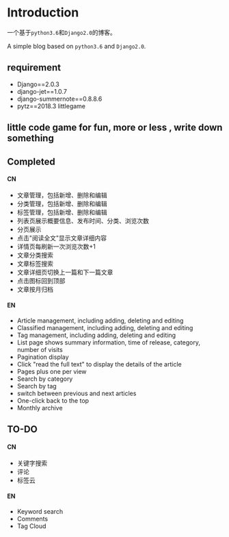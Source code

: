 # Introduction

一个基于`python3.6`和`Django2.0`的博客。 

A simple blog based on `python3.6` and `Django2.0`.

## requirement
- Django==2.0.3
- django-jet==1.0.7
- django-summernote==0.8.8.6
- pytz==2018.3
  littlegame

little code game for fun, more or less , write down something
---

## Completed

#### CN
- 文章管理，包括新增、删除和编辑
- 分类管理，包括新增、删除和编辑
- 标签管理，包括新增、删除和编辑
- 列表页展示概要信息、发布时间、分类、浏览次数
- 分页展示
- 点击"阅读全文"显示文章详细内容
- 详情页每刷新一次浏览次数+1
- 文章分类搜索
- 文章标签搜索
- 文章详细页切换上一篇和下一篇文章
- 点击图标回到顶部
- 文章按月归档

#### EN
- Article management, including adding, deleting and editing
- Classified management, including adding, deleting and editing
- Tag management, including adding, deleting and editing
- List page shows summary information, time of release, category, number of visits
- Pagination display
- Click "read the full text" to display the details of the article
- Pages plus one per view
- Search by category
- Search by tag
- switch between previous and next articles
- One-click back to the top
- Monthly archive

## TO-DO

#### CN

- 关键字搜索
- 评论
- 标签云

#### EN

- Keyword search
- Comments
- Tag Cloud
